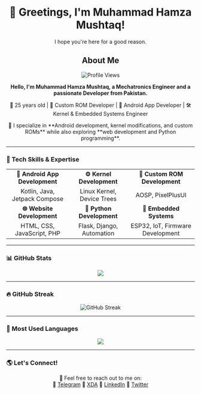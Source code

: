 <h1 align="center">👋 Greetings, I'm Muhammad Hamza Mushtaq!</h1>
<p align="center">I hope you're here for a good reason.</p>

<h2 align="center">About Me</h2>
<p align="center"><img src="https://komarev.com/ghpvc/?username=mhmdeve&style=flat-square" alt="Profile Views" /></p>

<p align="center">
  <strong>Hello, I'm Muhammad Hamza Mushtaq, a Mechatronics Engineer and a passionate Developer from Pakistan.</strong>  
</p>

<p align="center">
  🌟 25 years old | 🎯 Custom ROM Developer | 📱 Android App Developer | 🛠️ Kernel & Embedded Systems Engineer  
</p>

<p align="center">
  🔧 I specialize in **Android development, kernel modifications, and custom ROMs** while also exploring **web development and Python programming**.  
</p>

---

### **📌 Tech Skills & Expertise**
<table align="center">
  <tr>
    <td align="center"><b>📱 Android App Development</b></td>
    <td align="center"><b>⚙️ Kernel Development</b></td>
    <td align="center"><b>🔧 Custom ROM Development</b></td>
  </tr>
  <tr>
    <td align="center">Kotlin, Java, Jetpack Compose</td>
    <td align="center">Linux Kernel, Device Trees</td>
    <td align="center">AOSP, PixelPlusUI</td>
  </tr>
  <tr>
    <td align="center"><b>🌐 Website Development</b></td>
    <td align="center"><b>🐍 Python Development</b></td>
    <td align="center"><b>🔩 Embedded Systems</b></td>
  </tr>
  <tr>
    <td align="center">HTML, CSS, JavaScript, PHP</td>
    <td align="center">Flask, Django, Automation</td>
    <td align="center">ESP32, IoT, Firmware Development</td>
  </tr>
</table>

---

### **📊 GitHub Stats**
<p align="center">
  <img src="https://github-readme-stats.vercel.app/api?username=mhmdeve&show_icons=true&theme=dark" />
</p>

---

### **🔥 GitHub Streak**
<p align="center">
  <img src="https://streak-stats.demolab.com/?user=mhmdeve&theme=dark&hide_border=true" alt="GitHub Streak" />
</p>

---

### **🚀 Most Used Languages**
<p align="center">
  <img src="https://github-readme-stats.vercel.app/api/top-langs/?username=mhmdeve&layout=compact&theme=dark" />
</p>

---


### **🌎 Let's Connect!**
<p align="center">
  📩 Feel free to reach out to me on:  
  <br>
  🔹 <a href="https://t.me/mhmdeveloper">Telegram</a>  
  🔹 <a href="https://forum.xda-developers.com/m/mhmdeveloper.7512771/">XDA</a>  
  🔹 <a href="https://www.linkedin.com/in/engr-muhammad-hamza-mushtaq-5560961a7/">LinkedIn</a>  
  🔹 <a href="https://twitter.com/mhm_developer">Twitter</a>  
</p>

